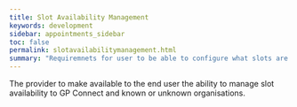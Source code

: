 ```yaml
---
title: Slot Availability Management
keywords: development
sidebar: appointments_sidebar
toc: false
permalink: slotavailabilitymanagement.html
summary: "Requiremnets for user to be able to configure what slots are available to GP Connect booking organisations"
---
```


The provider to make available to the end user the ability to manage slot availability to GP Connect and known or unknown organisations.
